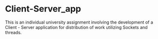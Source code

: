 # Client-Server_app

This is an individual university assignment involving the development of a Client - Server application for distribution of work utilizing Sockets and threads.
